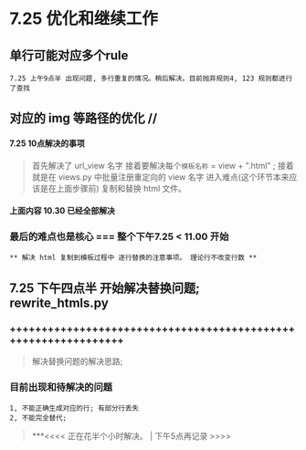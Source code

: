 # 7.25 优化和继续工作

## 单行可能对应多个rule 
    7.25 上午9点半 出现问题, 多行重复的情况。稍后解决。目前抛弃规则4, 123 规则都进行了查找

## 对应的 img 等路径的优化 //

#### 7.25 10点解决的事项 

>  首先解决了 url_view 名字
>  接着要解决每个`模板名称` = view + ".html" ; 
>  接着就是在 views.py 中批量注册重定向的 view 名字
>  进入难点(这个环节本来应该是在上面步骤前) 复制和替换 html 文件。 
#### 上面内容 10.30 已经全部解决

### 最后的难点也是核心 === 整个下午7.25 < 11.00 开始
    ** 解决 html 复制到模板过程中 逐行替换的注意事项。 理论行不改变行数 **

## 7.25 下午四点半 开始解决替换问题; rewrite_htmls.py 
### +++++++++++++++++++++++++++++++++++++++++++++++++++++++++++++++     
>  解决替换问题的解决思路; 

### 目前出现和待解决的问题
    1, 不能正确生成对应的行; 有部分行丢失
    2, 不能完全替代; 

>***<<<< 正在花半个小时解决。 | 下午5点再记录 >>>>


 

